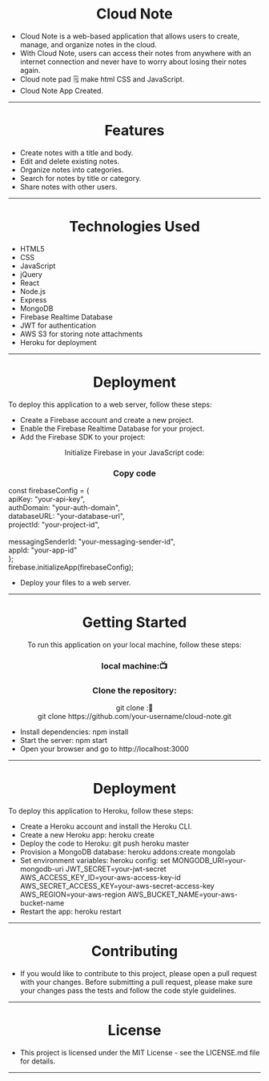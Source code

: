 <h1 align="center"> Cloud Note</h1>

- Cloud Note is a web-based application that allows users to create, manage, and organize notes in the cloud.
- With Cloud Note, users can access their notes from anywhere with an internet connection and never have to worry about losing their notes again.
- Cloud note pad 🗒️ make html CSS and JavaScript.
- Cloud Note App Created.
<hr>
<h1 align="center">Features</h1>

- Create notes with a title and body.
- Edit and delete existing notes.
- Organize notes into categories.
- Search for notes by title or category.
- Share notes with other users.
<hr>
<h1 align="center">Technologies Used</h1>

- HTML5
- CSS
- JavaScript
- jQuery
- React
- Node.js
- Express
- MongoDB
- Firebase Realtime Database
- JWT for authentication
- AWS S3 for storing note attachments
- Heroku for deployment
<hr>
<h1 align="center">Deployment</h1>

To deploy this application to a web server, follow these steps:

- Create a Firebase account and create a new project.
- Enable the Firebase Realtime Database for your project.
- Add the Firebase SDK to your project: 
<script src="https://www.gstatic.com/firebasejs/8.6.2/firebase-app.js"><br>
</script><script src="https://www.gstatic.com/firebasejs/8.6.2/firebase-database.js"></script>
<p  align=" center" >Initialize Firebase in your JavaScript code:
<br>
<h3 align=" center" >Copy code</h3>
const firebaseConfig = {<br>
  apiKey: "your-api-key",<br>
  authDomain: "your-auth-domain",<br>
  databaseURL: "your-database-url",<br>
  projectId: "your-project-id",<br><br
  storageBucket: "your-storage-bucket",<br>
  messagingSenderId: "your-messaging-sender-id",<br>
  appId: "your-app-id"<br>
};<br>
firebase.initializeApp(firebaseConfig);</p>

- Deploy your files to a web server.
<hr>
<h1 align="center">Getting Started</h1>

<p  align=" center" >To run this application on your local machine, follow these steps:</p>
<h3 align=" center" >local machine:📺 </h3>
<h3 align=" center" >Clone the repository:</h3>
<p  align=" center" >git clone :📝<br>  git clone https://github.com/your-username/cloud-note.git</p>
  


- Install dependencies: npm install
- Start the server: npm start
- Open your browser and go to http://localhost:3000
<hr>
<h1 align="center">Deployment</h1>

To deploy this application to Heroku, follow these steps:

- Create a Heroku account and install the Heroku CLI.
- Create a new Heroku app: heroku create
- Deploy the code to Heroku: git push heroku master
- Provision a MongoDB database: heroku addons:create mongolab
- Set environment variables:
heroku config:
set MONGODB_URI=your-mongodb-uri JWT_SECRET=your-jwt-secret AWS_ACCESS_KEY_ID=your-aws-access-key-id AWS_SECRET_ACCESS_KEY=your-aws-secret-access-key AWS_REGION=your-aws-region AWS_BUCKET_NAME=your-aws-bucket-name
- Restart the app: heroku restart
<hr>
<h1 align="center">Contributing</h1>

- If you would like to contribute to this project, please open a pull request with your changes. Before submitting a pull request, please make sure your changes pass the tests and follow the code style guidelines.
<hr>
<h1 align="center">License</h1>

- This project is licensed under the MIT License - see the LICENSE.md file for details.
<hr>








